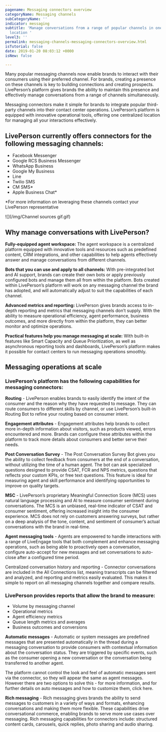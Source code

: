 ```yaml
---
pagename: Messaging connectors overview
categoryName: Messaging channels
subCategoryName: ''
indicator: messaging
subtitle: 'Manage conversations from a range of popular channels in one centralized
  location '
level3: ''
permalink: messaging-channels-messaging-connectors-overview.html
isTutorial: false
date: 2019-01-20 08:03:12 +0000
isNew: false

---
```

Many popular messaging channels now enable brands to interact with their consumers using their preferred channel. For brands, creating a presence on these channels is key to building connections and creating prospects. LivePerson’s platform gives brands the ability to maintain this presence and effectively manage conversations from a range of channels simultaneously.

Messaging connectors make it simple for brands to integrate popular third-party channels into their contact center operations. LivePerson’s platform is equipped with innovative operational tools, offering one centralized location for managing all your interactions effectively.

## LivePerson currently offers connectors for the following messaging channels:

* Facebook Messenger
* Google RCS Business Messenger
* WhatsApp Business
* Google My Business
* Line
* Twilio SMS
* CM SMS*
* Apple Business Chat*

\*For more information on leveraging these channels contact your LivePerson representative

![](/img/Channel sources gif.gif)

## Why manage conversations with LivePerson?

**Fully-equipped agent workspace:**
The agent workspace is a centralized platform equipped with innovative tools and resources such as predefined content, CRM integrations, and other capabilities to help agents effectively answer and manage conversations from different channels.

**Bots that you can use and apply to all channels:**
With pre-integrated bot and AI support, brands can create their own bots or apply previously configured bots and manage them all from within the platform. Bots created within LivePerson’s platform will work on any messaging channel the brand has adopted, and will automatically adjust to suit the capabilities of each channel.

**Advanced metrics and reporting:**
LivePerson gives brands access to in-depth reporting and metrics that messaging channels don’t supply. With the ability to measure operational efficiency, agent performance, business outcomes, and more directly from within the platform, they can better monitor and optimize operations.

**Practical features help you manage messaging at scale:**
With built-in features like Smart Capacity and Queue Prioritization, as well as asynchronous reporting tools and dashboards, LivePerson’s platform makes it possible for contact centers to run messaging operations smoothly.

## Messaging operations at scale

### LivePerson’s platform has the following capabilities for messaging connectors:

**Routing** - LivePerson enables brands to easily identify the intent of the consumer and the reason why they have requested to message. They can route consumers to different skills by channel, or use LivePerson’s built-in Routing Bot to refine your routing based on consumer intent.

**Engagement attributes** - Engagement attributes help brands to collect more in-depth information about visitors, such as products viewed, errors encountered and more. Brands can configure these attributes within the platform to track more details about consumers and better serve their needs.

**Post Conversation Survey** - The Post Conversation Survey Bot gives you the ability to collect feedback from consumers at the end of a conversation, without utilizing the time of a human agent. The bot can ask specialized questions designed to provide CSAT, FCR and NPS metrics, questions that reflects your custom KPIs, or free text questions. This feature is ideal for measuring agent and skill performance and identifying opportunities to improve on quality targets.

**MSC** - LivePerson’s proprietary Meaningful Connection Score (MCS) uses natural language processing and AI to measure consumer sentiment during conversations. The MCS is an unbiased, real-time indicator of CSAT and consumer sentiment, offering increased insight into the consumer experience. MCS does not rely on customers answering surveys, but rather on a deep analysis of the tone, content, and sentiment of consumer’s actual conversations with the brand in real-time.

**Agent messaging tools** - Agents are empowered to handle interactions with a range of LiveEngage tools that both complement and enhance messaging operations, such as being able to proactively open a conversation, configure auto-accept for new messages and set conversations to auto-close after a configured time period.

Centralized conversation history and reporting - Connector conversations are included in the All Connections list, meaning transcripts can be filtered and analyzed, and reporting and metrics easily evaluated. This makes it simple to report on all messaging channels together and compare results.

### LivePerson provides reports that allow the brand to measure:

* Volume by messaging channel
* Operational metrics
* Agent efficiency metrics
* Queue length metrics and averages
* Business outcomes and conversions

**Automatic messages** - Automatic or system messages are predefined messages that are presented automatically in the thread during a messaging conversation to provide consumers with contextual information about the conversation status. They are triggered by specific events, such as the consumer opening a new conversation or the conversation being transferred to another agent.

The platform cannot control the look and feel of automatic messages sent via the connector, so they will appear the same as agent messages. However there are two options to solve this - for more information, and for further details on auto messages and how to customize them, click here.

**Rich messaging** - Rich messaging gives brands the ability to send messages to customers in a variety of ways and formats, enhancing conversations and making them more flexible. These capabilities drive conversational commerce, enabling brands to serve more use cases over messaging. Rich messaging capabilities for connectors include: structured content cards, carousels, quick replies, photo sharing and audio sharing.